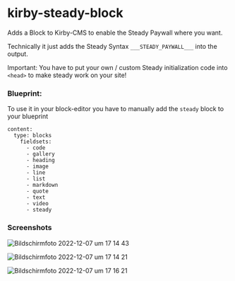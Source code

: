 # kirby-steady-block
 Adds a Block to Kirby-CMS to enable the Steady Paywall where you want.

Technically it just adds the Steady Syntax <span>`___STEADY_PAYWALL___`</span> into the output.

Important: You have to put your own / custom Steady initialization code into `<head>` to make steady work on your site!

### Blueprint:
To use it in your block-editor you have to manually add the `steady` block to your blueprint


````
content:
  type: blocks
    fieldsets:
      - code
      - gallery
      - heading
      - image
      - line
      - list
      - markdown
      - quote
      - text
      - video
      - steady

````


### Screenshots

![Bildschirm­foto 2022-12-07 um 17 14 43](https://user-images.githubusercontent.com/2411246/206232192-abdd5b26-9dbd-4087-835d-cc4a0bb2d3de.png)

![Bildschirm­foto 2022-12-07 um 17 14 21](https://user-images.githubusercontent.com/2411246/206232212-9ea76e6b-4611-4ac2-afbe-57ff5deff7ef.png)

![Bildschirm­foto 2022-12-07 um 17 16 21](https://user-images.githubusercontent.com/2411246/206232485-86a09b68-4132-4acb-8cce-78ec15571e3e.png)
